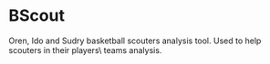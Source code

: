 # BScout
Oren, Ido and Sudry basketball scouters analysis tool. Used to help scouters in their players\ teams analysis.
